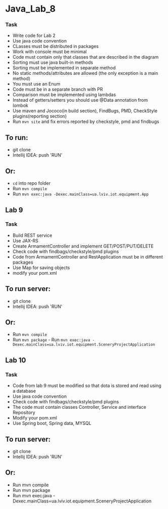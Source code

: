# Java_Lab_8
### Task
 - Write code for Lab 2
 - Use java code convention
 - CLasses must be distributed in packages
 - Work with console must be minimal
 - Code must contain only that classes that are described in the diagram
 - Sorting must use java built-in methods
 - Sorting must be implemented in separate method
 - No static methods/attributes are allowed (the only exception is a main method)
 - You must use an Enum
 - Code must be in a separate branch with PR
 - Comparison must be implemented using lambdas
 - Instead of getters/setters you should use @Data annotation from lombok
 - Use maven and Jococo(in build section), FindBugs, PMD, CheckStyle plugins(reporting section)
 - Run `mvn site` and fix errors reported by checkstyle, pmd and findbugs

## To run:
 - git clone 
 - Intellij IDEA: push 'RUN'
## Or:
 - `cd` into repo folder
 - Run `mvn compile`
 - Run `mvn exec:java -Dexec.mainClass=ua.lviv.iot.equipment.App` 

## Lab 9
### Task
 - Build REST service
 - Use JAX-RS
 - Create ArmamentController and implement GET/POST/PUT/DELETE
 - Check code with findbags/checkstyle/pmd plugins
 - Code from ArmamentController and RestApplication must be in different packages
 - Use Map for saving objects
 - modify your pom.xml

## To run server:
 - git clone 
 - Intellij IDEA: push 'RUN'
## Or:
 - Run `mvn compile`
 - Run `mvn package` - Run `mvn exec:java -Dexec.mainClass=ua.lviv.iot.equipment.SceneryProjectApplication`


## Lab 10
### Task
 - Code from lab 9 must be modified so that dota is stored and read using a database
 - Use java code convention
 - Check code with findbags/checkstyle/pmd plugins
 - The code must contain classes Controller, Service and interface Repository
 - Modify your pom.xml
 - Use Spring boot, Spring data, MYSQL

## To run server:
 - git clone
 - Intellij IDEA: push 'RUN'
## Or:
 - Run mvn compile
 - Run mvn package
 - Run mvn exec:java -Dexec.mainClass=ua.lviv.iot.equipment.SceneryProjectApplication